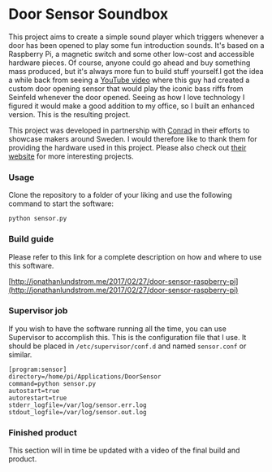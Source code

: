 # Door Sensor Soundbox

This project aims to create a simple sound player which triggers whenever a door has been opened to play some fun introduction sounds. It's based on a Raspberry Pi, a magnetic switch and some other low-cost and accessible hardware pieces. Of course, anyone could go ahead and buy something mass produced, but it's always more fun to build stuff yourself.I got the idea a while back from seeing a [YouTube video](https://www.youtube.com/watch?v=j8D8YjgnGR4) where this guy had created a custom door opening sensor that would play the iconic bass riffs from Seinfeld whenever the door opened. Seeing as how I love technology I figured it would make a good addition to my office, so I built an enhanced version. This is the resulting project.

This project was developed in partnership with [Conrad](https://www.conrad.se/) in their efforts to showcase makers around Sweden. I would therefore like to thank them for providing the hardware used in this project. Please also check out [their website](http://tekkie.se/) for more interesting projects.

### Usage
Clone the repository to a folder of your liking and use the following command to start the software:

    python sensor.py
    
### Build guide
Please refer to this link for a complete description on how and where to use this software.

[http://jonathanlundstrom.me/2017/02/27/door-sensor-raspberry-pi](http://jonathanlundstrom.me/2017/02/27/door-sensor-raspberry-pi)

### Supervisor job
If you wish to have the software running all the time, you can use Supervisor to accomplish this. This is the configuration file that I use. It should be placed in `/etc/supervisor/conf.d` and named `sensor.conf` or similar.

    [program:sensor]
    directory=/home/pi/Applications/DoorSensor
    command=python sensor.py
    autostart=true
    autorestart=true
    stderr_logfile=/var/log/sensor.err.log
    stdout_logfile=/var/log/sensor.out.log

### Finished product
This section will in time be updated with a video of the final build and product.
